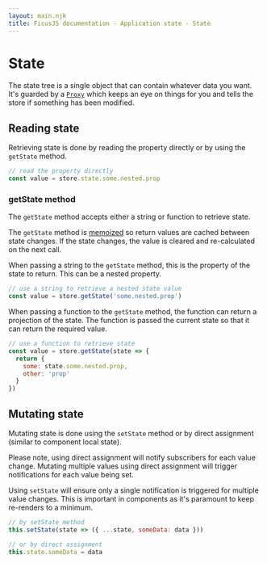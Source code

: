 ```yaml
---
layout: main.njk
title: FicusJS documentation - Application state - State
---
```

# State

The state tree is a single object that can contain whatever data you want. It's guarded by a [`Proxy`](https://developer.mozilla.org/en-US/docs/Web/JavaScript/Reference/Global_Objects/Proxy)
which keeps an eye on things for you and tells the store if something has been modified.

## Reading state

Retrieving state is done by reading the property directly or by using the `getState` method.

```js
// read the property directly
const value = store.state.some.nested.prop
```

### getState method

The `getState` method accepts either a string or function to retrieve state.

The `getState` method is [memoized](https://en.wikipedia.org/wiki/Memoization) so return values are cached between state changes.
If the state changes, the value is cleared and re-calculated on the next call.

When passing a string to the `getState` method, this is the property of the state to return. This can be a nested property.

```js
// use a string to retrieve a nested state value
const value = store.getState('some.nested.prop')
```

When passing a function to the `getState` method, the function can return a projection of the state.
The function is passed the current state so that it can return the required value.

```js
// use a function to retrieve state
const value = store.getState(state => {
  return {
    some: state.some.nested.prop,
    other: 'prop'
  }
})
```

## Mutating state

Mutating state is done using the `setState` method or by direct assignment (similar to component local state).

Please note, using direct assignment will notify subscribers for each value change. Mutating multiple values using direct assignment will trigger notifications for each value being set.

Using `setState` will ensure only a single notification is triggered for multiple value changes. This is important in components as it's paramount to keep re-renders to a minimum.

```js
// by setState method
this.setState(state => ({ ...state, someData: data }))

// or by direct assignment
this.state.someData = data
```
